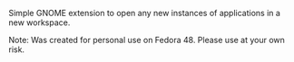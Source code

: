 Simple GNOME extension to open any new instances of applications in a new workspace.

Note: Was created for personal use on Fedora 48. Please use at your own risk. 
   
